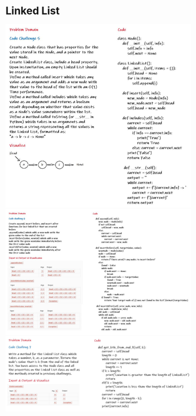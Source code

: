 # Linked List

![LinkedList_Challenge5](../../../assests/linkedList-5.JPG)
![LinkedList_Challenge6](../../../assests/linkedList-6.JPG)
![LinkedList_Challenge7](../../../assests/linkedList-7.JPG)